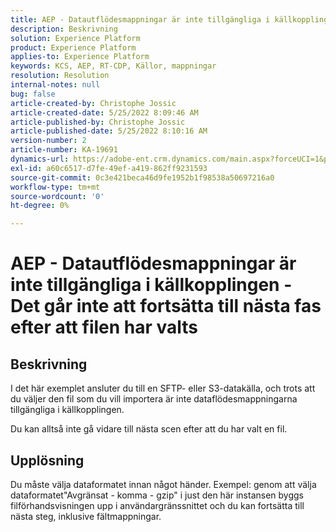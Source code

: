 ```yaml
---
title: AEP - Datautflödesmappningar är inte tillgängliga i källkopplingen - Det går inte att fortsätta till nästa fas efter markering [!UICONTROL file]
description: Beskrivning
solution: Experience Platform
product: Experience Platform
applies-to: Experience Platform
keywords: KCS, AEP, RT-CDP, Källor, mappningar
resolution: Resolution
internal-notes: null
bug: false
article-created-by: Christophe Jossic
article-created-date: 5/25/2022 8:09:46 AM
article-published-by: Christophe Jossic
article-published-date: 5/25/2022 8:10:16 AM
version-number: 2
article-number: KA-19691
dynamics-url: https://adobe-ent.crm.dynamics.com/main.aspx?forceUCI=1&pagetype=entityrecord&etn=knowledgearticle&id=94939e04-02dc-ec11-a7b6-0022480b01c6
exl-id: a60c6517-d7fe-49ef-a419-862ff9231593
source-git-commit: 0c3e421beca46d9fe1952b1f98538a50697216a0
workflow-type: tm+mt
source-wordcount: '0'
ht-degree: 0%

---
```


# AEP - Datautflödesmappningar är inte tillgängliga i källkopplingen - Det går inte att fortsätta till nästa fas efter att filen har valts

## Beskrivning


I det här exemplet ansluter du till en SFTP- eller S3-datakälla, och trots att du väljer den fil som du vill importera är inte dataflödesmappningarna tillgängliga i källkopplingen.

Du kan alltså inte gå vidare till nästa scen efter att du har valt en fil.




## Upplösning


Du måste välja dataformatet innan något händer.
Exempel: genom att välja dataformatet&quot;Avgränsat - komma - gzip&quot; i just den här instansen byggs filförhandsvisningen upp i användargränssnittet och du kan fortsätta till nästa steg, inklusive fältmappningar.
